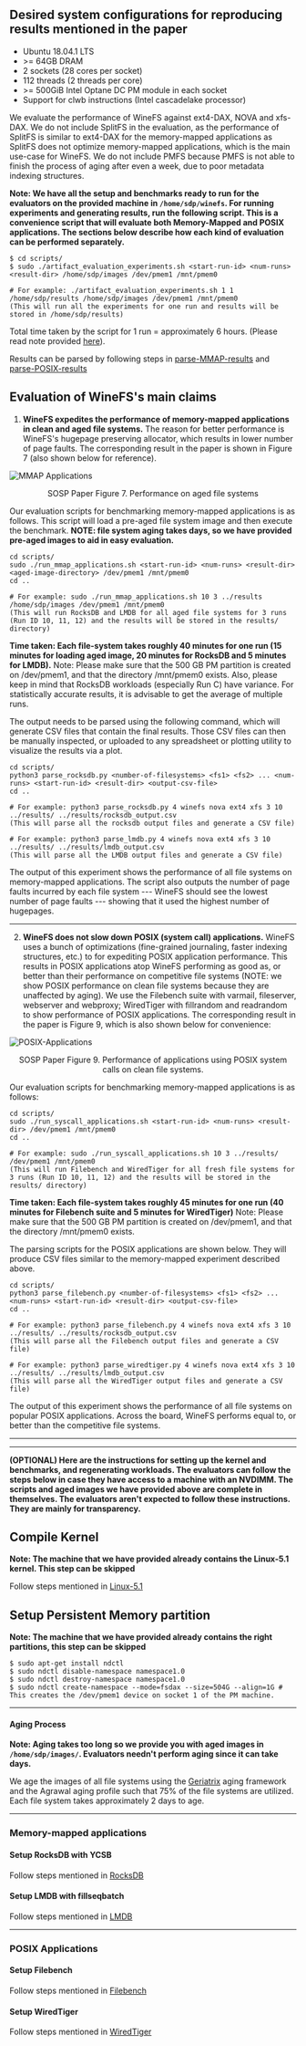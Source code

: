 ## Desired system configurations for reproducing results mentioned in the paper
- Ubuntu 18.04.1 LTS
- \>= 64GB DRAM
- 2 sockets (28 cores per socket)
- 112 threads (2 threads per core)
- \>= 500GiB Intel Optane DC PM module in each socket
- Support for clwb instructions (Intel cascadelake processor)

We evaluate the performance of WineFS against ext4-DAX, NOVA and xfs-DAX. We do not include SplitFS in the evaluation, as the performance of SplitFS is similar to ext4-DAX for the memory-mapped applications as SplitFS does not optimize memory-mapped applications, which is the main use-case for WineFS. We do not include PMFS because PMFS is not able to finish the process of aging after even a week, due to poor metadata indexing structures.

**Note: We have all the setup and benchmarks ready to run for the evaluators on the provided machine in `/home/sdp/winefs`. For running experiments and generating results, run the following script. This is a convenience script that will evaluate both Memory-Mapped and POSIX applications. The sections below describe how each kind of evaluation can be performed separately.**
```
$ cd scripts/
$ sudo ./artifact_evaluation_experiments.sh <start-run-id> <num-runs> <result-dir> /home/sdp/images /dev/pmem1 /mnt/pmem0

# For example: ./artifact_evaluation_experiments.sh 1 1 /home/sdp/results /home/sdp/images /dev/pmem1 /mnt/pmem0
(This will run all the experiments for one run and results will be stored in /home/sdp/results)
```
Total time taken by the script for 1 run = approximately 6 hours. (Please read note provided [here](https://github.com/rohankadekodi/WineFS/blob/main/Experiments.md#run-memory-mapped-applications)).

Results can be parsed by following steps in [parse-MMAP-results](https://github.com/rohankadekodi/WineFS/blob/main/Experiments.md#parse-results) and [parse-POSIX-results](https://github.com/rohankadekodi/WineFS/blob/main/Experiments.md#parse-results-1)

## Evaluation of WineFS's main claims
1. **WineFS expedites the performance of memory-mapped applications in clean and aged file systems.** The reason for better performance is WineFS's hugepage preserving allocator, which results in lower number of page faults. The corresponding result in the paper is shown in Figure 7 (also shown below for reference).

![MMAP Applications](https://github.com/rohankadekodi/WineFS/blob/main/graphs/aged-perf-rocksdb-lmdb.png)
<p align="center"> SOSP Paper Figure 7. Performance on aged file systems </p>

Our evaluation scripts for benchmarking memory-mapped applications is as follows. This script will load a pre-aged file system image and then execute the benchmark. **NOTE: file system aging takes days, so we have provided pre-aged images to aid in easy evaluation.**

```
cd scripts/
sudo ./run_mmap_applications.sh <start-run-id> <num-runs> <result-dir> <aged-image-directory> /dev/pmem1 /mnt/pmem0
cd ..

# For example: sudo ./run_mmap_applications.sh 10 3 ../results /home/sdp/images /dev/pmem1 /mnt/pmem0 
(This will run RocksDB and LMDB for all aged file systems for 3 runs (Run ID 10, 11, 12) and the results will be stored in the results/ directory)
```

**Time taken: Each file-system takes roughly 40 minutes for one run (15 minutes for loading aged image, 20 minutes for RocksDB and 5 minutes for LMDB).** Note: Please make sure that the 500 GB PM partition is created on /dev/pmem1, and that the directory /mnt/pmem0 exists. Also, please keep in mind that RocksDB workloads (especially Run C) have variance. For statistically accurate results, it is advisable to get the average of multiple runs.

The output needs to be parsed using the following command, which will generate CSV files that contain the final results. Those CSV files can then be manually inspected, or uploaded to any spreadsheet or plotting utility to visualize the results via a plot. 

```
cd scripts/
python3 parse_rocksdb.py <number-of-filesystems> <fs1> <fs2> ... <num-runs> <start-run-id> <result-dir> <output-csv-file>
cd ..

# For example: python3 parse_rocksdb.py 4 winefs nova ext4 xfs 3 10 ../results/ ../results/rocksdb_output.csv
(This will parse all the rocksdb output files and generate a CSV file)

# For example: python3 parse_lmdb.py 4 winefs nova ext4 xfs 3 10 ../results/ ../results/lmdb_output.csv
(This will parse all the LMDB output files and generate a CSV file)

```

The output of this experiment shows the performance of all file systems on memory-mapped applications. The script also outputs the number of page faults incurred by each file system --- WineFS should see the lowest number of page faults --- showing that it used the highest number of hugepages.

---

2. **WineFS does not slow down POSIX (system call) applications.** WineFS uses a bunch of optimizations (fine-grained journaling, faster indexing structures, etc.) to for expediting POSIX application performance. This results in POSIX applications atop WineFS performing as good as, or better than their performance on competitive file systems (NOTE: we show POSIX performance on clean file systems because they are unaffected by aging). We use the Filebench suite with varmail, fileserver, webserver and webproxy; WiredTiger with fillrandom and readrandom to show performance of POSIX applications. The corresponding result in the paper is Figure 9, which is also shown below for convenience:

![POSIX-Applications](https://github.com/rohankadekodi/WineFS/blob/main/graphs/clean-perf-filebench-wt.png)
<p align="center"> SOSP Paper Figure 9. Performance of applications using POSIX system calls on clean file systems. </p>

Our evaluation scripts for benchmarking memory-mapped applications is as follows:

```
cd scripts/
sudo ./run_syscall_applications.sh <start-run-id> <num-runs> <result-dir> /dev/pmem1 /mnt/pmem0
cd ..

# For example: sudo ./run_syscall_applications.sh 10 3 ../results/ /dev/pmem1 /mnt/pmem0 
(This will run Filebench and WiredTiger for all fresh file systems for 3 runs (Run ID 10, 11, 12) and the results will be stored in the results/ directory)
```

**Time taken: Each file-system takes roughly 45 minutes for one run (40 minutes for Filebench suite and 5 minutes for WiredTiger)** Note: Please make sure that the 500 GB PM partition is created on /dev/pmem1, and that the directory /mnt/pmem0 exists. 

The parsing scripts for the POSIX applications are shown below. They will produce CSV files similar to the memory-mapped experiment described above.

```
cd scripts/
python3 parse_filebench.py <number-of-filesystems> <fs1> <fs2> ... <num-runs> <start-run-id> <result-dir> <output-csv-file>
cd ..

# For example: python3 parse_filebench.py 4 winefs nova ext4 xfs 3 10 ../results/ ../results/rocksdb_output.csv
(This will parse all the Filebench output files and generate a CSV file)

# For example: python3 parse_wiredtiger.py 4 winefs nova ext4 xfs 3 10 ../results/ ../results/lmdb_output.csv
(This will parse all the WiredTiger output files and generate a CSV file)
```

The output of this experiment shows the performance of all file systems on popular POSIX applications. Across the board, WineFS performs equal to, or better than the competitive file systems.

---
---

**(OPTIONAL) Here are the instructions for setting up the kernel and benchmarks, and regenerating workloads. The evaluators can follow the steps below in case they have access to a machine with an NVDIMM. The scripts and aged images we have provided above are complete in themselves. The evaluators aren't expected to follow these instructions. They are mainly for transparency.**

## Compile Kernel
**Note: The machine that we have provided already contains the Linux-5.1 kernel. This step can be skipped**

Follow steps mentioned in [Linux-5.1](https://github.com/rohankadekodi/WineFS/tree/main/Linux-5.1)

## Setup Persistent Memory partition
**Note: The machine that we have provided already contains the right partitions, this step can be skipped**

```
$ sudo apt-get install ndctl
$ sudo ndctl disable-namespace namespace1.0
$ sudo ndctl destroy-namespace namespace1.0
$ sudo ndctl create-namespace --mode=fsdax --size=504G --align=1G # This creates the /dev/pmem1 device on socket 1 of the PM machine.
```

---

#### Aging Process
**Note: Aging takes too long so we provide you with aged images in `/home/sdp/images/`. Evaluators needn't perform aging since it can take days.**

We age the images of all file systems using the [Geriatrix](https://github.com/saurabhkadekodi/geriatrix) aging framework and the Agrawal aging profile such that 75% of the file systems are utilized. Each file system takes approximately 2 days to age.

---

### Memory-mapped applications

#### Setup RocksDB with YCSB
Follow steps mentioned in [RocksDB](https://github.com/rohankadekodi/WineFS/blob/main/RocksDB)

#### Setup LMDB with fillseqbatch
Follow steps mentioned in [LMDB](https://github.com/rohankadekodi/WineFS/blob/main/LMDB)

---

### POSIX Applications

#### Setup Filebench
Follow steps mentioned in [Filebench](https://github.com/rohankadekodi/WineFS/tree/main/Filebench)

#### Setup WiredTiger
Follow steps mentioned in [WiredTiger](https://github.com/rohankadekodi/WineFS/tree/main/WiredTiger)


